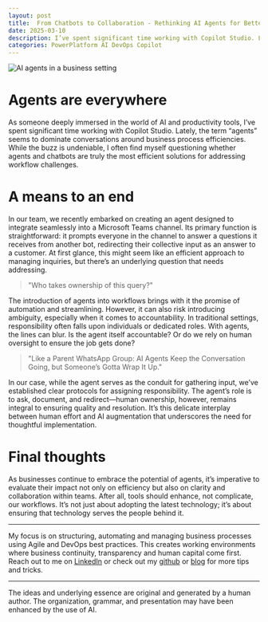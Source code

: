 ```yaml
---
layout: post
title:  From Chatbots to Collaboration - Rethinking AI Agents for Better Workflow Management
date: 2025-03-10
description: I’ve spent significant time working with Copilot Studio. Lately, the term “agents” seems to dominate conversations around business process efficiencies. While the buzz is undeniable, I often find myself questioning whether agents and chatbots are truly the most efficient solutions for addressing workflow challenges.
categories: PowerPlatform AI DevOps Copilot
---
```


![AI agents in a business setting](https://github.com/user-attachments/assets/06ef304c-83dd-41e3-abd3-a6654cab4e06)

# Agents are everywhere

As someone deeply immersed in the world of AI and productivity tools, I’ve spent significant time working with Copilot Studio. Lately, the term “agents” seems to dominate conversations around business process efficiencies. While the buzz is undeniable, I often find myself questioning whether agents and chatbots are truly the most efficient solutions for addressing workflow challenges. 

# A means to an end 

In our team, we recently embarked on creating an agent designed to integrate seamlessly into a Microsoft Teams channel. Its primary function is straightforward: it prompts everyone in the channel to answer a questions it receives from another bot, redirecting their collective input as an answer to a customer. At first glance, this might seem like an efficient approach to managing inquiries, but there’s an underlying question that needs addressing.

> "Who takes ownership of this query?" 

The introduction of agents into workflows brings with it the promise of automation and streamlining. However, it can also risk introducing ambiguity, especially when it comes to accountability. In traditional settings, responsibility often falls upon individuals or dedicated roles. With agents, the lines can blur. Is the agent itself accountable? Or do we rely on human oversight to ensure the job gets done?

> "Like a Parent WhatsApp Group: AI Agents Keep the Conversation Going, but Someone’s Gotta Wrap It Up."

In our case, while the agent serves as the conduit for gathering input, we’ve established clear protocols for assigning responsibility. The agent’s role is to ask, document, and redirect—human ownership, however, remains integral to ensuring quality and resolution. It’s this delicate interplay between human effort and AI augmentation that underscores the need for thoughtful implementation.

# Final thoughts

As businesses continue to embrace the potential of agents, it’s imperative to evaluate their impact not only on efficiency but also on clarity and collaboration within teams. After all, tools should enhance, not complicate, our workflows. It’s not just about adopting the latest technology; it’s about ensuring that technology serves the people behind it.

----
My focus is on structuring, automating and managing business processes using Agile and DevOps best practices. This creates working environments where business continuity, transparency and human capital come first. Reach out to me on [LinkedIn](https://www.linkedin.com/in/dennisvanaelst) or check out my [github](https://github.com/dva81) or [blog](https://www.dennisvanaelst.net/) for more tips and tricks.

----
The ideas and underlying essence are original and generated by a human author. The organization, grammar, and presentation may have been enhanced by the use of AI.
